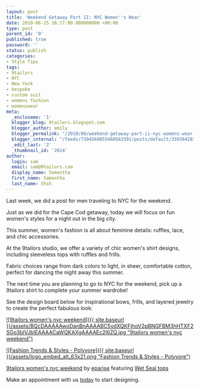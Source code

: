 ```yaml
---
layout: post
title: 'Weekend Getaway Part II: NYC Women''s Wear'
date: 2010-06-25 16:17:00.000000000 +00:00
type: post
parent_id: '0'
published: true
password: ''
status: publish
categories:
- Style Tips
tags:
- 9tailors
- NYC
- New York
- bespoke
- custom suit
- womens fashion
- womenswear
meta:
  _encloseme: '1'
  blogger_blog: 9tailors.blogspot.com
  blogger_author: emily
  blogger_permalink: "/2010/06/weekend-getaway-part-ii-nyc-womens-wear.html"
  blogger_internal: "/feeds/7394569855460563391/posts/default/3393842837336326078"
  _edit_last: '2'
  _thumbnail_id: '2014'
author:
  login: sam
  email: sam@9tailors.com
  display_name: Samantha
  first_name: Samantha
  last_name: Shih
---
```

Last week, we did a post for men traveling to NYC for the weekend.

Just as we did for the Cape Cod getaway, today we will focus on fun women's styles for a night out in the big city.

This summer, women's fashion is all about feminine details: ruffles, lace, and chic accessories.

At the 9tailors studio, we offer a variety of chic women's shirt designs, including sleeveless tops with ruffles and frills.

Fabric choices range from dark colors to light, in sheer, comfortable cotton, perfect for dancing the night away this summer.

The next time you are planning to go to NYC for the weekend, pick up a 9tailors shirt to complete your summer wardrobe!

See the design board below for inspirational bows, frills, and layered jewelry to create the perfect fabulous look:

[![9tailors women's nyc weekend]({{ site.baseurl }}/assets/BQcDAAAAAwoDanBnAAAABC5vdXQKFjhoV2pBNGFBM3hHTXF2SGo3blVJblEAAAACaWQKAXgAAAAEc2l6ZQ.jpg "9tailors women's nyc weekend")](http://www.polyvore.com/9tailors_womens_nyc_weekend/set?.embedder=1591450&.mid=embed&id=20061086)

[![Fashion Trends & Styles - Polyvore]({{ site.baseurl }}/assets/logo_embed_alt_63x21.png "Fashion Trends & Styles - Polyvore")](http://www.polyvore.com/)

[9tailors women's nyc weekend](http://www.polyvore.com/9tailors_womens_nyc_weekend/set?.embedder=1591450&.mid=embed&id=20061086) by [eparise](http://www.polyvore.com/cgi/profile?.embedder=1591450&.mid=embed&id=1591450) featuring [Wet Seal tops](http://www.polyvore.com/wet_seal_tops/shop?brand=Wet+Seal&category_id=11)

Make an appointment with us [today](http://beta.9tailors.com/) to start designing.
